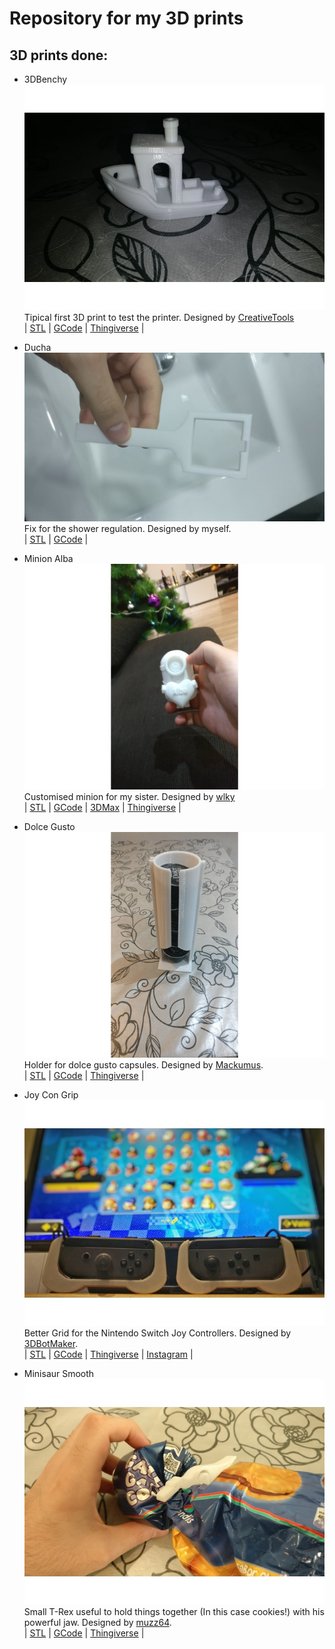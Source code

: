# Repository for my 3D prints

## 3D prints done:

* 3DBenchy  
![3DBenchy](./Images/3DBenchy.jpg)  
Tipical first 3D print to test the printer. Designed by [CreativeTools](https://www.thingiverse.com/CreativeTools/about)  
| [STL](./STL_files/3DBenchy.stl) | [GCode](./Gcodes/3DBenchy.gcode) | [Thingiverse](https://www.thingiverse.com/make:430904) |  
  
* Ducha  
![Ducha](./Images/ducha.jpg)  
Fix for the shower regulation. Designed by myself.  
| [STL](./STL_files/ducha.stl) | [GCode](./Gcodes/ducha.gcode) | 
  
* Minion Alba  
![Minion alba](./Images/minion_alba.jpg)  
Customised minion for my sister. Designed by [wlky](https://www.thingiverse.com/wlky/about)  
| [STL](./STL_files/minion_alba.stl) | [GCode](./Gcodes/minion_alba.gcode) | [3DMax](./3DMaxFiles/minion_heart.max) | [Thingiverse](https://www.thingiverse.com/make:430903) |  
  
* Dolce Gusto  
![Dolce Gusto](./Images/dolce_gusto.jpg)  
Holder for dolce gusto capsules.  Designed by [Mackumus](https://www.thingiverse.com/Makcumus/about).  
| [STL](./STL_files/dolce_gusto.stl) | [GCode](./Gcodes/dolce_gusto.gcode) | [Thingiverse](https://www.thingiverse.com/make:430905) | 
  
* Joy Con Grip  
![JoyCon Grip](./Images/JoyCon_Grip.jpg)  
Better Grid for the Nintendo Switch Joy Controllers.  Designed by [3DBotMaker](https://www.thingiverse.com/3DBotMaker/about).  
| [STL](./STL_files/JoyCon_Grip.stl) | [GCode](./Gcodes/dolce_gusto.gcode) | [Thingiverse](https://www.thingiverse.com/make:430964) | [Instagram](https://www.instagram.com/p/Bd492I6Ae7p/) |

* Minisaur Smooth  
![Minisaur Smooth](./Images/minisaur_-_smooth.jpg)  
Small T-Rex useful to hold things together  (In this case cookies!) with his powerful jaw. Designed by [muzz64](https://www.thingiverse.com/muzz64/about).  
| [STL](./STL_files/minisaur_-_smooth.stl) | [GCode](./Gcodes/minisaur_-_smooth.gcode) | [Thingiverse](https://www.thingiverse.com/make:431487) |